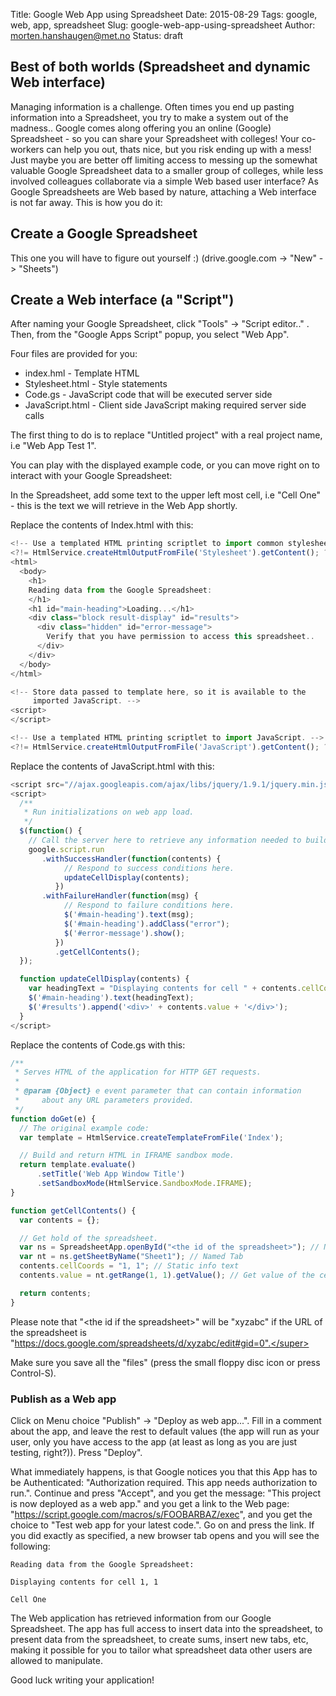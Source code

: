 Title: Google Web App using Spreadsheet
Date: 2015-08-29
Tags: google, web, app, spreadsheet
Slug: google-web-app-using-spreadsheet
Author: morten.hanshaugen@met.no
Status: draft


## Best of both worlds (Spreadsheet and dynamic Web interface)

Managing information is a challenge. Often times you end up pasting information into a Spreadsheet, you try to make a system out of the madness.. Google comes along offering you an online (Google) Spreadsheet - so you can share your Spreadsheet with colleges! Your co-workers can help you out, thats nice, but you risk ending up with a mess! Just maybe you are better off limiting access to messing up the somewhat valuable Google Spreadsheet data to a smaller group of colleges, while less involved colleagues collaborate via a simple Web based user interface? As Google Spreadsheets are Web based by nature, attaching a Web interface is not far away. This is how you do it:

## Create a Google Spreadsheet
This one you will have to figure out yourself :)
(drive.google.com -> "New" -> "Sheets")

## Create a Web interface (a "Script")
After naming your Google Spreadsheet, click "Tools" -> "Script editor.." . Then, from the "Google Apps Script" popup, you select "Web App".

Four files are provided for you:
 * index.hml - Template HTML
 * Stylesheet.html - Style statements
 * Code.gs - JavaScript code that will be executed server side
 * JavaScript.html - Client side JavaScript making required server side calls

The first thing to do is to replace "Untitled project" with a real project name, i.e "Web App Test 1".

You can play with the displayed example code, or you can move right on to interact with your Google Spreadsheet:

In the Spreadsheet, add some text to the upper left most cell, i.e "Cell One" - this is the text we will retrieve in the Web App shortly.

Replace the contents of Index.html with this:
```javascript
<!-- Use a templated HTML printing scriptlet to import common stylesheet. -->
<?!= HtmlService.createHtmlOutputFromFile('Stylesheet').getContent(); ?>
<html>
  <body>
    <h1>
    Reading data from the Google Spreadsheet:
    </h1>
    <h1 id="main-heading">Loading...</h1>
    <div class="block result-display" id="results">
      <div class="hidden" id="error-message">
        Verify that you have permission to access this spreadsheet..
      </div>
    </div>
  </body>
</html>

<!-- Store data passed to template here, so it is available to the
     imported JavaScript. -->
<script>
</script>

<!-- Use a templated HTML printing scriptlet to import JavaScript. -->
<?!= HtmlService.createHtmlOutputFromFile('JavaScript').getContent(); ?>
```

Replace the contents of JavaScript.html with this: 
```javascript
<script src="//ajax.googleapis.com/ajax/libs/jquery/1.9.1/jquery.min.js"></script>
<script>
  /**
   * Run initializations on web app load.
   */
  $(function() {
    // Call the server here to retrieve any information needed to build the page.
    google.script.run
       .withSuccessHandler(function(contents) {
            // Respond to success conditions here.
            updateCellDisplay(contents);
          })
       .withFailureHandler(function(msg) {
            // Respond to failure conditions here.
            $('#main-heading').text(msg);
            $('#main-heading').addClass("error");
            $('#error-message').show();
          })
          .getCellContents();
  });

  function updateCellDisplay(contents) {
    var headingText = "Displaying contents for cell " + contents.cellCoords + " ";
    $('#main-heading').text(headingText);
    $('#results').append('<div>' + contents.value + '</div>');
  }
</script>
```

Replace the contents of Code.gs with this:
```javascript
/**
 * Serves HTML of the application for HTTP GET requests.
 *
 * @param {Object} e event parameter that can contain information
 *     about any URL parameters provided.
 */
function doGet(e) {
  // The original example code:
  var template = HtmlService.createTemplateFromFile('Index');

  // Build and return HTML in IFRAME sandbox mode.
  return template.evaluate()
      .setTitle('Web App Window Title')
      .setSandboxMode(HtmlService.SandboxMode.IFRAME);
}

function getCellContents() {
  var contents = {};

  // Get hold of the spreadsheet.
  var ns = SpreadsheetApp.openById("<the id of the spreadsheet>"); // Named spreadsheet
  var nt = ns.getSheetByName("Sheet1"); // Named Tab
  contents.cellCoords = "1, 1"; // Static info text
  contents.value = nt.getRange(1, 1).getValue(); // Get value of the cell

  return contents;
}
```
<super>Please note that "&lt;the id if the spreadsheet&gt;" will be "xyzabc" if the URL of the spreadsheet is "https://docs.google.com/spreadsheets/d/xyzabc/edit#gid=0".</super>

Make sure you save all the "files" (press the small floppy disc icon or press Control-S).

### Publish as a Web app
Click on Menu choice "Publish" -> "Deploy as web app...".
Fill in a comment about the app, and leave the rest to default values (the app will run as your user, only you have access to the app (at least as long as you are just testing, right?)). Press "Deploy".

What immediately happens, is that Google notices you that this App has to be Authenticated: "Authorization required. This app needs authorization to run.". Continue and press "Accept", and you get the message: "This project is now deployed as a web app." and you get a link to the Web page: "https://script.google.com/macros/s/FOOBARBAZ/exec", and you get the choice to "Test web app for your latest code.". Go on and press the link. If you did exactly as specified, a new browser tab opens and you will see the following:

```text
Reading data from the Google Spreadsheet:

Displaying contents for cell 1, 1

Cell One
```

The Web application has retrieved information from our Google Spreadsheet. The app has full access to insert data into the spreadsheet, to present data from the spreadsheet, to create sums, insert new tabs, etc, making it possible for you to tailor what spreadsheet data other users are allowed to manipulate.

Good luck writing your application!
